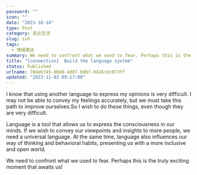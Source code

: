 ```yaml
---
password: ""
icon: ""
date: "2023-10-14"
type: Post
category: 走近生活
slug: ssh
tags:
  - 情绪表达
summary: We need to confront what we used to fear. Perhaps this is the truly exciting moment that awaits us!
title: "[connection]  Build the language system"
status: Published
urlname: 78deb745-8bb8-4d87-b8bf-9426cbc073ff
updated: "2023-11-02 09:17:00"
---
```


I know that using another language to express my opinions is very difficult. I may not be able to convey my feelings accurately, but we must take this path to improve ourselves.So I wish to do these things, even though they are very difficult.

Language is a tool that allows us to express the consciousness in our minds. If we wish to convey our viewpoints and insights to more people, we need a universal language. At the same time, language also influences our way of thinking and behavioral habits, presenting us with a more inclusive and open world.

We need to confront what we used to fear. Perhaps this is the truly exciting moment that awaits us!
